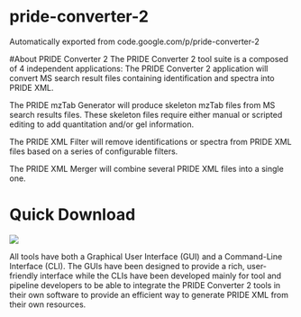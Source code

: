 pride-converter-2
===============
Automatically exported from code.google.com/p/pride-converter-2

#About PRIDE Converter 2
The PRIDE Converter 2 tool suite is a composed of 4 independent applications:
The PRIDE Converter 2 application will convert MS search result files containing identification and spectra into PRIDE XML.

The PRIDE mzTab Generator will produce skeleton mzTab files from MS search results files. These skeleton files require either manual or scripted editing to add quantitation and/or gel information.

The PRIDE XML Filter will remove identifications or spectra from PRIDE XML files based on a series of configurable filters.

The PRIDE XML Merger will combine several PRIDE XML files into a single one. 

# Quick Download
[<img src="https://raw.githubusercontent.com/PRIDE-Toolsuite/pride-inspector/master/wiki/download.png">](ftp://ftp.pride.ebi.ac.uk/pride/resources/tools/converter-2/latest/pride-converter-2.zip)

All tools have both a Graphical User Interface (GUI) and a Command-Line Interface (CLI). The GUIs have been designed to provide a rich, user-friendly interface while the CLIs have been developed mainly for tool and pipeline developers to be able to integrate the PRIDE Converter 2 tools in their own software to provide an efficient way to generate PRIDE XML from their own resources. 
